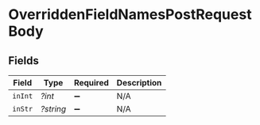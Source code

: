 # OverriddenFieldNamesPostRequestBody


## Fields

| Field              | Type               | Required           | Description        |
| ------------------ | ------------------ | ------------------ | ------------------ |
| `inInt`            | *?int*             | :heavy_minus_sign: | N/A                |
| `inStr`            | *?string*          | :heavy_minus_sign: | N/A                |